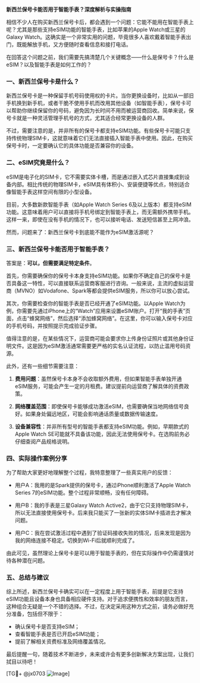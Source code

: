 **新西兰保号卡能否用于智能手表？深度解析与实操指南**

相信不少人在购买新西兰保号卡后，都会遇到一个问题：它能不能用在智能手表上呢？尤其是那些支持eSIM功能的智能手表，比如苹果的Apple Watch或三星的Galaxy Watch。这确实是一个非常实用的问题，毕竟很多人喜欢戴着智能手表出门，既能解放手机，又方便随时查看信息和接打电话。

在回答这个问题之前，我们需要先搞清楚几个关键概念——什么是保号卡？什么是eSIM？以及智能手表是如何工作的？

### 一、新西兰保号卡是什么？
新西兰保号卡是一种保留手机号码使用权的卡片。当你更换设备时，比如从一部旧手机换到新手机，或者干脆不使用手机而改用其他设备（如智能手表），保号卡可以帮助你继续保留你的号码，避免因为长时间不用而被运营商回收。简单来说，保号卡就是一种灵活管理手机号的方式，尤其适合经常更换设备的人群。

不过，需要注意的是，并非所有的保号卡都支持eSIM功能。有些保号卡可能只支持传统物理SIM卡，这就意味着它们无法直接插入智能手表中使用。因此，在购买保号卡时，一定要确认它的具体功能是否兼容你的设备。

### 二、eSIM究竟是什么？
eSIM是电子化的SIM卡，它不需要实体卡槽，而是通过嵌入式芯片直接集成到设备内部。相比传统的物理SIM卡，eSIM具有体积小、安装便捷等优点，特别适合像智能手表这样空间有限的小型设备。

目前，大多数新款智能手表（如Apple Watch Series 6及以上版本）都支持eSIM功能。这意味着用户可以直接将手机号绑定到智能手表上，而无需额外携带手机。这样一来，即使在没有手机的情况下，也可以接听电话、发送短信甚至上网冲浪。

然而，问题来了：新西兰保号卡到底能不能作为eSIM激活源呢？

### 三、新西兰保号卡能否用于智能手表？
答案是：**可以，但需要满足特定条件**。

首先，你需要确保你的保号卡本身支持eSIM功能。如果你不确定自己的保号卡是否具备这一特性，可以直接联系运营商客服进行咨询。一般来说，主流的虚拟运营商（MVNO）如Vodafone、Spark等都会提供eSIM服务，所以你可以放心尝试。

其次，你需要检查你的智能手表是否已经开通了eSIM功能。以Apple Watch为例，你需要先通过iPhone上的“Watch”应用来设置eSIM账户。打开“我的手表”页面，点击“蜂窝网络”，然后选择“添加蜂窝网络”。在这里，你可以输入保号卡对应的手机号码，并按照提示完成验证步骤。

值得注意的是，在某些情况下，运营商可能会要求你上传身份证照片或其他身份证明文件。这是因为eSIM激活通常需要更严格的实名认证流程，以防止滥用号码资源。

此外，还有一些细节需要注意：

1. **费用问题**：虽然保号卡本身不会收取额外费用，但如果智能手表单独开通eSIM服务，可能会产生一定的月租费。建议提前向运营商了解具体的资费政策。
   
2. **网络覆盖范围**：即使保号卡能够成功激活eSIM，也需要确保当地网络信号良好。如果身处偏远地区，可能会影响通话质量或数据传输速度。

3. **设备兼容性**：并非所有型号的智能手表都支持eSIM功能。例如，早期款式的Apple Watch SE可能就不具备该功能，因此无法使用保号卡。在选购前务必仔细查阅产品规格说明。

### 四、实际操作案例分享
为了帮助大家更好地理解整个过程，我特意整理了一些真实用户的反馈：

- 用户A：我用的是Spark提供的保号卡，通过iPhone顺利激活了Apple Watch Series 7的eSIM功能。整个过程非常顺畅，没有任何障碍。
  
- 用户B：我的手表是三星Galaxy Watch Active2，由于它只支持物理SIM卡，所以无法直接使用保号卡。后来我只能买了一张新的实体SIM卡插进去才解决问题。

- 用户C：我在尝试激活过程中遇到了验证码接收失败的情况，后来发现是因为我的网络连接不稳定。切换到Wi-Fi后就顺利完成了。

由此可见，虽然理论上保号卡是可以用于智能手表的，但在实际操作中仍需谨慎对待各种潜在问题。

### 五、总结与建议
综上所述，新西兰保号卡确实可以在一定程度上用于智能手表，前提是它支持eSIM功能且设备本身也具备相应硬件支持。对于追求便携性和效率的朋友而言，这种组合无疑是一个不错的选择。不过，在决定采用这种方式之前，请务必做好充分准备，包括但不限于：
- 确认保号卡是否支持eSIM；
- 查看智能手表是否已开启eSIM功能；
- 提前了解相关资费标准及网络覆盖情况。

最后提醒一句，随着技术不断进步，未来或许会有更多创新解决方案出现，让我们拭目以待吧！

[TG💪+ @jx0703 ![Image](https://github.com/user-attachments/assets/dbca1d08-cadb-493c-b0ec-ad6f7a83f270)]